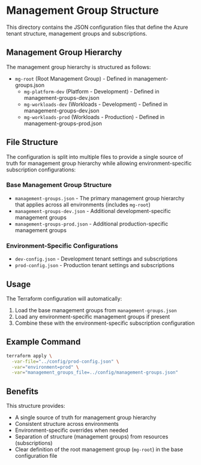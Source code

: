 # Management Group Structure

This directory contains the JSON configuration files that define the Azure tenant structure, management groups and subscriptions.

## Management Group Hierarchy

The management group hierarchy is structured as follows:
- `mg-root` (Root Management Group) - Defined in management-groups.json
  - `mg-platform-dev` (Platform - Development) - Defined in management-groups-dev.json
  - `mg-workloads-dev` (Workloads - Development) - Defined in management-groups-dev.json
  - `mg-workloads-prod` (Workloads - Production) - Defined in management-groups-prod.json

## File Structure

The configuration is split into multiple files to provide a single source of truth for management group hierarchy while allowing environment-specific subscription configurations:

### Base Management Group Structure
- `management-groups.json` - The primary management group hierarchy that applies across all environments (includes `mg-root`)
- `management-groups-dev.json` - Additional development-specific management groups
- `management-groups-prod.json` - Additional production-specific management groups

### Environment-Specific Configurations
- `dev-config.json` - Development tenant settings and subscriptions
- `prod-config.json` - Production tenant settings and subscriptions

## Usage

The Terraform configuration will automatically:
1. Load the base management groups from `management-groups.json`
2. Load any environment-specific management groups if present
3. Combine these with the environment-specific subscription configuration

## Example Command

```bash
terraform apply \
  -var-file="../config/prod-config.json" \
  -var="environment=prod" \
  -var="management_groups_file=../config/management-groups.json"
```

## Benefits

This structure provides:
- A single source of truth for management group hierarchy
- Consistent structure across environments
- Environment-specific overrides when needed
- Separation of structure (management groups) from resources (subscriptions)
- Clear definition of the root management group (`mg-root`) in the base configuration file
